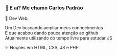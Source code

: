  ### 👋 E aí? Me chamo Carlos Padrão<br> 
💬 Dev Web.<br>

 Um Dev buscando ampliar meus conhecimentos <br>
 E que acabou dando pouca atenção ao github <br>
 Atualmente utilizando do tempo livre para estudar JS


✨ Noções em HTML, CSS, JS e PHP.<br>


<!--
**CarlosPadrao/CarlosPadrao** is a ✨ _special_ ✨ repository because its `README.md` (this file) appears on your GitHub profile.

Here are some ideas to get you started:

- 🔭 I’m currently working on ...
- 🌱 I’m currently learning ...
- 👯 I’m looking to collaborate on ...
- 🤔 I’m looking for help with ...
- 💬 Ask me about ...
- 📫 How to reach me: ...
- 😄 Pronouns: ...
- ⚡ Fun fact: ...
-->
